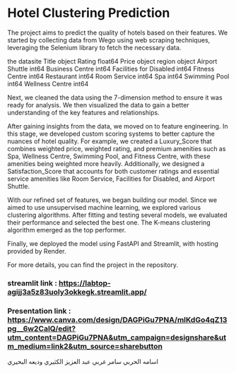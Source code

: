 # Hotel Clustering Prediction

The project aims to predict the quality of hotels based on their features. We started by collecting data from Wego using web scraping techniques, leveraging the Selenium library to fetch the necessary data.


the datasite
Title                       object
Rating                     float64
Price                       object
region                      object
Airport Shuttle              int64
Business Centre              int64
Facilities for Disabled      int64
Fitness Centre               int64
Restaurant                   int64
Room Service                 int64
Spa                          int64
Swimming Pool                int64
Wellness Centre              int64

Next, we cleaned the data using the 7-dimension method to ensure it was ready for analysis. We then visualized the data to gain a better understanding of the key features and relationships.

After gaining insights from the data, we moved on to feature engineering. In this stage, we developed custom scoring systems to better capture the nuances of hotel quality. For example, we created a Luxury_Score that combines weighted price, weighted rating, and premium amenities such as Spa, Wellness Centre, Swimming Pool, and Fitness Centre, with these amenities being weighted more heavily. Additionally, we designed a Satisfaction_Score that accounts for both customer ratings and essential service amenities like Room Service, Facilities for Disabled, and Airport Shuttle.

With our refined set of features, we began building our model. Since we aimed to use unsupervised machine learning, we explored various clustering algorithms. After fitting and testing several models, we evaluated their performance and selected the best one. The K-means clustering algorithm emerged as the top performer.

Finally, we deployed the model using FastAPI and Streamlit, with hosting provided by Render.

For more details, you can find the project in the repository.

### streamlit link : https://labtop-agijj3a5z83uoly3okkegk.streamlit.app/
### Presentation link : https://www.canva.com/design/DAGPiGu7PNA/mlKdGo4qZ13pg__6w2CalQ/edit?utm_content=DAGPiGu7PNA&utm_campaign=designshare&utm_medium=link2&utm_source=sharebutton


اسامه الحربي 
سامر غربي 
عبد العزيز الكثيري 
وديعه البحيري 